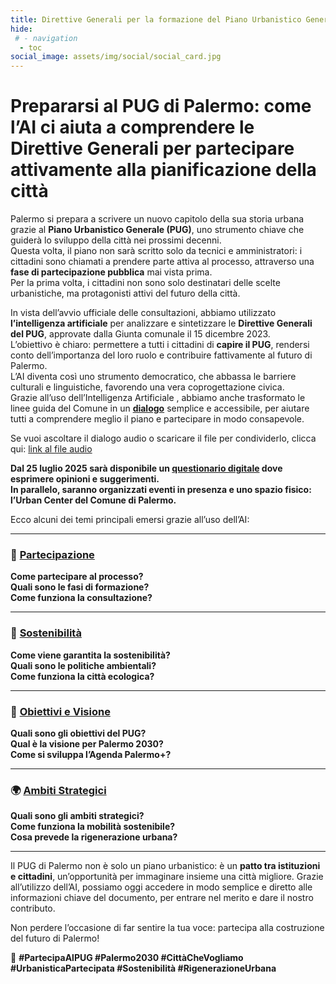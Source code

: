 ```yaml
---
title: Direttive Generali per la formazione del Piano Urbanistico Generale (P.U.G.) | Comune di Palermo
hide:
 # - navigation
  - toc
social_image: assets/img/social/social_card.jpg
---
```

<style>
.md-typeset .grid {grid-gap: .4rem; font-size: .7rem;  display: grid; grid-template-columns: repeat(auto-fit,minmax(min(100%,25rem),1fr));  margin: 1em 0; }
</style>

# Prepararsi al PUG di Palermo: come l’AI ci aiuta a comprendere le Direttive Generali per partecipare attivamente alla pianificazione della città

Palermo si prepara a scrivere un nuovo capitolo della sua storia urbana grazie al **Piano Urbanistico Generale (PUG)**, uno strumento chiave che guiderà lo sviluppo della città nei prossimi decenni.<br>Questa volta, il piano non sarà scritto solo da tecnici e amministratori: i cittadini sono chiamati a prendere parte attiva al processo, attraverso una **fase di partecipazione pubblica** mai vista prima. <br>Per la prima volta, i cittadini non sono solo destinatari delle scelte urbanistiche, ma protagonisti attivi del futuro della città.

In vista dell’avvio ufficiale delle consultazioni, abbiamo utilizzato **l’intelligenza artificiale** per analizzare e sintetizzare le **Direttive Generali del PUG**, approvate dalla Giunta comunale il 15 dicembre 2023. <br>
L’obiettivo è chiaro: permettere a tutti i cittadini di **capire il PUG**, rendersi conto dell’importanza del loro ruolo e contribuire fattivamente al futuro di Palermo. <br>L’AI diventa così uno strumento democratico, che abbassa le barriere culturali e linguistiche, favorendo una vera coprogettazione civica. <br>
Grazie all’uso dell’Intelligenza Artificiale , abbiamo anche trasformato le linee guida del Comune in un **[dialogo](https://notebooklm.google.com/notebook/c0af950b-bb70-426f-9b31-f8184705c5c1/audio)** semplice e accessibile, per aiutare tutti a comprendere meglio il piano e partecipare in modo consapevole.

Se vuoi ascoltare il dialogo audio o scaricare il file per condividerlo, clicca qui: [link al file audio](https://notebooklm.google.com/notebook/c0af950b-bb70-426f-9b31-f8184705c5c1/audio)

**Dal 25 luglio 2025 sarà disponibile un [questionario digitale](https://pug.comune.palermo.it/) dove esprimere opinioni e suggerimenti. <br>In parallelo, saranno organizzati eventi in presenza e uno spazio fisico: l’Urban Center del Comune di Palermo.**

Ecco alcuni dei temi principali emersi grazie all’uso dell’AI:

---

### 🤝 [Partecipazione](partecipazione.md)

**Come partecipare al processo?**  
**Quali sono le fasi di formazione?**  
**Come funziona la consultazione?**  

---

### 🌱 [Sostenibilità](sostenibilita.md)

**Come viene garantita la sostenibilità?**  
**Quali sono le politiche ambientali?**  
**Come funziona la città ecologica?**  

---

### 🎯 [Obiettivi e Visione](obbiettivi.md)

**Quali sono gli obiettivi del PUG?**  
**Qual è la visione per Palermo 2030?**  
**Come si sviluppa l’Agenda Palermo+?**  

---

### 🌍 [Ambiti Strategici](ambiti.md)

**Quali sono gli ambiti strategici?**  
**Come funziona la mobilità sostenibile?**  
**Cosa prevede la rigenerazione urbana?**  

---

Il PUG di Palermo non è solo un piano urbanistico: è un **patto tra istituzioni e cittadini**, un’opportunità per immaginare insieme una città migliore. Grazie all’utilizzo dell’AI, possiamo oggi accedere in modo semplice e diretto alle informazioni chiave del documento, per entrare nel merito e dare il nostro contributo.

Non perdere l’occasione di far sentire la tua voce: partecipa alla costruzione del futuro di Palermo!

📌 **#PartecipaAlPUG #Palermo2030 #CittàCheVogliamo #UrbanisticaPartecipata #Sostenibilità #RigenerazioneUrbana**
